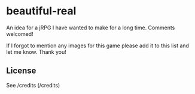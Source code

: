 beautiful-real
==============
An idea for a jRPG I have wanted to make for a long time.  Comments welcomed!

If I forgot to mention any images for this game please add it to this list and let me know.  Thank you!

License
-------

See /credits (/credits)


